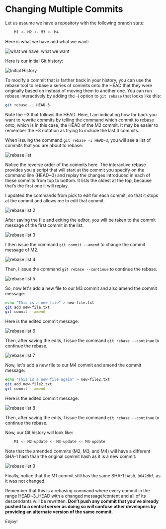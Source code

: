 # Changing Multiple Commits

Let us assume we have a repository with the following branch state:

```bash
    M1 <- M2 <- M3 <- M4
```

Here is what we have and what we want:

![what we have, what we want](amend-many-commits/amend-many-commits.png)

Here is our initial Git history:

![Initial History](amend-many-commits/initial-history-listing.png)

To modify a commit that is farther back in your history, you can use the rebase tool to rebase a series of commits onto the HEAD that they were originally based on instead of moving them to another one. You can run rebase interactively by adding the -i option to `git rebase` that looks like this:

```bash
git rebase -i HEAD~3
```

Note the ~3 that follows the HEAD. Here, I am indicating how far back you want to rewrite commits by telling the command which commit to rebase onto, which is in this case, the HEAD of the M2 commit. It may be easier to remember the ~3 notation as trying to include the last 3 commits.

When issuing the command `git rebase -i HEAD~3`, you will see a list of commits that you are about to rebase:

![rebase list](amend-many-commits/interactive-rebase-editor.png)

Notice the reverse order of the commits here. The interactive rebase provides you a script that will start at the commit you specify on the command line (HEAD~3) and replay the changes introduced in each of these commits from top to bottom. It lists the oldest at the top, because that’s the first one it will replay.

I updated the commands from pick to edit for each commit, so that it stops at the commit and allows me to edit that commit.

![rebase list 2](amend-many-commits/interactive-rebase-editor-2.png)

After saving the file and exiting the editor, you will be taken to the commit message of the first commit in the list.

![rebase list 3](amend-many-commits/amend-M2.png)

I then issue the command `git commit --amend` to change the commit message of M2.

![rebase list 4](amend-many-commits/edit-M2.png)

Then, I issue the command `git rebase --continue` to continue the rebase.

![rebase list 5](amend-many-commits/amend-M3.png)

So, now let's add a new file to our M3 commit and also amend the commit message:

```bash
echo "This is a new file" > new-file.txt
git add new-file.txt
git commit --amend
```

Here is the edited commit message:

![rebase list 6](amend-many-commits/edit-M3.png)

Then, after saving the edits, I issue the command `git rebase --continue` to continue the rebase.

![rebase list 7](amend-many-commits/amend-M4.png)

Now, let's add a new file to our M4 commit and amend the commit message:

```bash
echo "This is a new file again" > new-file2.txt
git add new-file2.txt
git commit --amend
```

Here is the edited commit message:

![rebase list 8](amend-many-commits/edit-M4.png)

Then, after saving the edits, I issue the command `git rebase --continue` to continue the rebase.

Now, our Git history will look like:

```bash
    M1 <- M2-update <- M3-update <- M4-update
```

Note that the amended commits (M2, M3, and M4) will have a different SHA-1 hash than the original commit hash as it is a new commit:

![rebase list 9](amend-many-commits/git-history-amended.png)

Finally, notice that the M1 commit still has the same SHA-1 hash, `9642dbf`, as it was not changed.

Remember that this is a rebasing command where every commit in the range HEAD~3..HEAD with a changed message/content and all of its descendants will be rewritten. **Don’t push any commit that you’ve already pushed to a central server as doing so will confuse other developers by providing an alternate version of the same commit**.

Enjoy!
